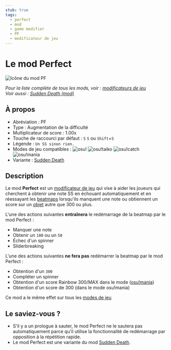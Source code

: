 ```yaml
---
stub: true
tags:
  - perfect
  - mod
  - game modifier
  - PF
  - modificateur de jeu
---
```


# Le mod Perfect

![Icône du mod PF](/wiki/shared/mods/PF.png "Icône du mod Perfect (PF)")

*Pour la liste complète de tous les mods, voir : [modificateurs de jeu](/wiki/Game_modifier)*\
*Voir aussi : [Sudden Death (mod)](/wiki/Game_modifier/Sudden_Death)*

## À propos

- Abréviation : PF
- Type : Augmentation de la difficulté
- Multiplicateur de score : 1.00x
- Touche de raccourci par défaut : `S` `S` ou `Shift`+`S`
- Légende : `Un SS sinon rien.`
- Modes de jeu compatibles : ![][osu!] ![][osu!taiko] ![][osu!catch] ![][osu!mania]
- Variante : [Sudden Death](/wiki/Game_modifier/Sudden_Death)

## Description

Le mod **Perfect** est un [modificateur de jeu](/wiki/Game_modifier) qui vise à aider les joueurs qui cherchent à obtenir une note SS en échouant automatiquement et en réessayant les [beatmaps](/wiki/Beatmap) lorsqu'ils manquent une note ou obtiennent un score sur un [objet](/wiki/Hit_object) autre que 300 ou plus.

L'une des actions suivantes **entraînera** le redémarrage de la beatmap par le mod Perfect :

- Manquer une note
- Obtenir un `100` ou un `50`
- Échec d'un spinner
- Sliderbreaking

L'une des actions suivantes **ne fera pas** redémarrer la beatmap par le mod Perfect :

- Obtention d'un `300`
- Compléter un spinner
- Obtention d'un score Rainbow 300/MAX dans le mode ([osu!mania](/wiki/Game_mode/osu!mania))
- Obtention d'un score de 300 (dans le mode osu!mania)

Ce mod a le même effet sur tous les [modes de jeu](/wiki/Game_mode)

## Le saviez-vous ?

- S'il y a un prologue à sauter, le mod Perfect ne le sautera pas automatiquement parce qu'il utilise la fonctionnalité de redémarrage par opposition à la répétition rapide.
- Le mod Perfect est une variante du mod [Sudden Death](/wiki/Game_modifier/Sudden_Death).

[osu!]: /wiki/shared/mode/osu.png "osu!"
[osu!taiko]: /wiki/shared/mode/taiko.png "osu!taiko"
[osu!catch]: /wiki/shared/mode/catch.png "osu!catch"
[osu!mania]: /wiki/shared/mode/mania.png "osu!mania"
